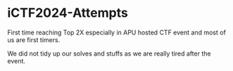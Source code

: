 # iCTF2024-Attempts
First time reaching Top 2X especially in APU hosted CTF event and most of us are first timers.

We did not tidy up our solves and stuffs as we are really tired after the event.
